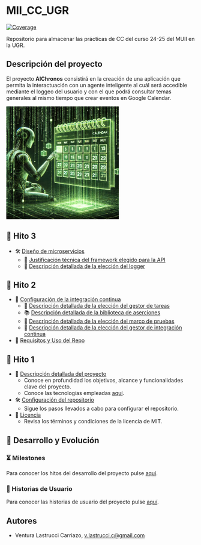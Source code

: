 # MII_CC_UGR
[![Coverage](https://codecov.io/gh/v-lastrucci-c/MII_CC_UGR/branch/main/graph/badge.svg)](https://codecov.io/gh/v-lastrucci-c/MII_CC_UGR)

Repositorio para almacenar las prácticas de CC del curso 24-25 del MUII en la UGR.

## Descripción del proyecto
El proyecto **AIChronos** consistirá en la creación de una aplicación que permita la interactuación con un agente inteligente al cuál será accedible mediante el loggeo del usuario y con el que podrá consultar temas generales al mismo tiempo que crear eventos en Google Calendar.

<img src="./imgs/logo.png" alt="Logo" width="300" />

## 📍 Hito 3
- 🛠️ [Diseño de microservicios](./docs/hito3.md)
    - 📑 [Justificación técnica del framework elegido para la API](./docs/hito1/tecnologies.md)
    - 📝 [Descripción detallada de la elección del logger](./docs/hito3/logger.md)

## 📍 Hito 2
- 🔧 [Configuración de la integración continua](./docs/hito2.md)
    - 📝 [Descripción detallada de la elección del gestor de tareas](./docs/hito2/tasks_manager.md)
    - 📚 [Descripción detallada de la biblioteca de aserciones](./docs/hito2/assertion_library.md)
    - 🧪 [Descripción detallada de la elección del marco de pruebas](./docs/hito2/testing_framework.md)
    - 🔄 [Descripción detallada de la elección del gestor de integración continua](./docs/hito2/continous_integration.md)
- 📂 [Requisitos y Uso del Repo](./docs/hito2/repo_usage.md)

## 📍 Hito 1
- 📄 [Descripción detallada del proyecto](./docs/hito1.md)
    - Conoce en profundidad los objetivos, alcance y funcionalidades clave del proyecto.
    - Conoce las tecnologías empleadas [aquí](./docs/hito1/tecnologies.md).
- 🛠️ [Configuración del repositorio](./docs/hito1/config_repo.md)
    - Sigue los pasos llevados a cabo para configurar el repositorio.
- 📜 [Licencia](./LICENSE)
    - Revisa los términos y condiciones de la licencia de MIT.

## 🚀 Desarrollo y Evolución
### ⏳ Milestones
Para conocer los hitos del desarrollo del proyecto pulse [aquí](./docs/hito1/milestones.md).

### 👤 Historias de Usuario
Para conocer las historias de usuario del proyecto pulse [aquí](./docs/hito1/hu.md).


## Autores
- Ventura Lastrucci Carriazo, v.lastrucci.c@gmail.com
